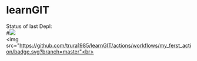 # learnGIT

Status of last Depl:<br>
#<img src="https://github.com/trura1985/learnGIT/workflows/my_ferst_action/badge.svg?branch=master"><br>
<img src="https://github.com/trura1985/learnGIT/actions/workflows/my_ferst_action/badge.svg?branch=master"<br>
